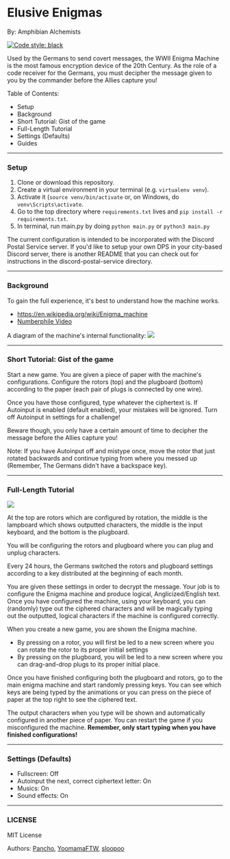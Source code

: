 # Elusive Enigmas
By: Amphibian Alchemists

[![Code style: black](https://img.shields.io/badge/code%20style-black-000000.svg)](https://github.com/psf/black)

Used by the Germans to send covert messages, the WWII Enigma Machine is the most famous encryption device of the 20th Century. As the role of a code receiver for the Germans, you must decipher the message given to you by the commander before the Allies capture you!

Table of Contents:
- Setup
- Background
- Short Tutorial: Gist of the game
- Full-Length Tutorial
- Settings (Defaults)
- Guides

---
### Setup
1. Clone or download this repository.
2. Create a virtual environment in your terminal (e.g. `virtualenv venv`).
3. Activate it (`source venv/bin/activate` or, on Windows, do `venv\Scripts\activate`. 
4. Go to the top directory where `requirements.txt` lives and `pip install -r requirements.txt`.
5. In terminal, run main.py by doing `python main.py` or `python3 main.py`

The current configuration is intended to be incorporated with the Discord Postal Service server. If you'd like to setup your own DPS in your city-based Discord server, there is another README that you can check out for instructions in the discord-postal-service directory.

---
### Background
To gain the full experience, it's best to understand how the machine works. 
- https://en.wikipedia.org/wiki/Enigma_machine
- [Numberphile Video](https://www.youtube.com/watch?v=G2_Q9FoD-oQ)

A diagram of the machine's internal functionality:
![](https://i.pinimg.com/originals/67/cc/c3/67ccc3a33d6fbbf4b2738e167b5cfa37.png)

---
### Short Tutorial: Gist of the game
Start a new game. You are given a piece of paper with the machine's configurations. Configure the rotors (top) and the plugboard (bottom) according to the paper (each pair of plugs is connected by one wire).

Once you have those configured, type whatever the ciphertext is. If Autoinput is enabled (default enabled), your mistakes will be ignored. Turn off Autoinput in settings for a challenge!

Beware though, you only have a certain amount of time to decipher the message before the Allies capture you!

Note: If you have Autoinput off and mistype once, move the rotor that just rotated backwards and continue typing from where you messed up (Remember, The Germans didn't have a backspace key).

---
### Full-Length Tutorial
![](https://ietp-web-cdn-eandt-cache.azureedge.net/0/2/c/4/5/9/02c4592c9a481871f93b30cdb914d341e22f547b.jpg)

At the top are rotors which are configured by rotation, the middle is the lampboard which shows outputted characters, the middle is the input keyboard, and the bottom is the plugboard.

You will be configuring the rotors and plugboard where you can plug and unplug characters.

Every 24 hours, the Germans switched the rotors and plugboard settings according to a key distributed at the beginning of each month.

You are given these settings in order to decrypt the message. Your job is to configure the Enigma machine and produce logical, Anglicized/English text. Once you have configured the machine, using your keyboard, you can (randomly) type out the ciphered characters and will be magically typing out the outputted, logical characters if the machine is configured correctly.

When you create a new game, you are shown the Enigma machine.

- By pressing on a rotor, you will first be led to a new screen where you can rotate the rotor to its proper initial settings
- By pressing on the plugboard, you will be led to a new screen where you can drag-and-drop plugs to its proper initial place.

Once you have finished configuring both the plugboard and rotors, go to the main enigma machine and start randomly pressing keys. You can see which keys are being typed by the animations or you can press on the piece of paper at the top right to see the ciphered text.

The output characters when you type will be shown and automatically configured in another piece of paper. You can restart the game if you misconfigured the machine. __Remember, only start typing when you have finished configurations!__

---
### Settings (Defaults)
- Fullscreen: Off
- Autoinput the next, correct ciphertext letter: On
- Musics: On
- Sound effects: On 

---
### LICENSE
MIT License

Authors: [Pancho](https://github.com/Franccisco), [YoomamaFTW](https://github.com/YoomamaFTW), [sloopoo](https://github.com/flextian)
